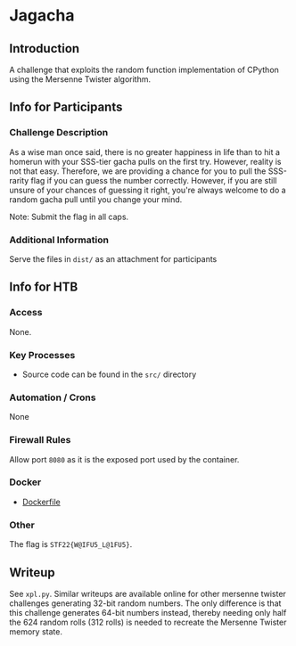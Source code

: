# Jagacha

## Introduction

A challenge that exploits the random function implementation of CPython using the Mersenne Twister algorithm.

## Info for Participants

### Challenge Description

As a wise man once said, there is no greater happiness in life than to hit a homerun with your SSS-tier gacha pulls on the first try. However, reality is not that easy. Therefore, we are providing a chance for you to pull the SSS-rarity flag if you can guess the number correctly. However, if you are still unsure of your chances of guessing it right, you're always welcome to do a random gacha pull until you change your mind.

Note: Submit the flag in all caps.

### Additional Information

Serve the files in `dist/` as an attachment for participants

## Info for HTB

### Access

None.

### Key Processes

- Source code can be found in the `src/` directory

### Automation / Crons

None

### Firewall Rules

Allow port `8080` as it is the exposed port used by the container.

### Docker

- [Dockerfile](./server/Dockerfile)

### Other

The flag is `STF22{W@IFU5_L@1FU5}`.

## Writeup

See `xpl.py`. Similar writeups are available online for other mersenne twister challenges generating 32-bit random numbers. The only difference is that this challenge generates 64-bit numbers instead, thereby needing only half the 624 random rolls (312 rolls) is needed to recreate the Mersenne Twister memory state.
